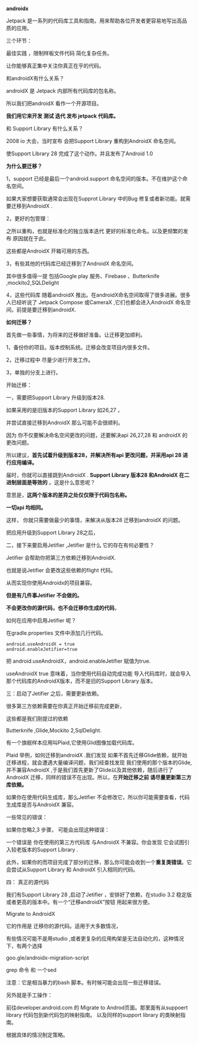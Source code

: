 **androidx**

Jetpack 是一系列的代码库工具和指南。用来帮助各位开发者更容易地写出高品质的应用。

三个环节：

最佳实践 ，限制样板文件代码  简化复杂任务。

让你能够真正集中关注你真正在乎的代码。

和androidX有什么关系？

androidX 是 Jetpack 内部所有代码库的包名称。

所以我们把androidX 看作一个开源项目。

**我们用它来开发 测试 迭代 发布 jetpack 代码库。**

和 Support Library 有什么关系？

2008 io 大会，当时宣布 会把Support Library 重构到AndroidX 命名空间。

使Support Library 28 完成了这个动作。并且发布了Android 1.0 

**为什么要迁移？**

1，support 已经是最后一个android.support 命名空间的版本。不在维护这个命名空间。

如果大家想要获取通常会出现在Supprot Library 中的Bug 修复或者新功能。就需要迁移到AndroidX .

2，更好的包管理：

之所以重构，也就是标准化的独立版本迭代 更好的标准化命名。以及更频繁的发布 原因就在于此。

这些都是AndroidX 开箱可用的东西。

3，有些其他的代码库已经迁移到了AndroidX 命名空间。

其中很多值得一提 包括Google play 服务、Firebase 、Butterknife ,mockito2,SQLDelight

4，这些代码库 随着androidX 推出。在androidX命名空间取得了很多进展。很多人已经听说了 Jetpack Compose 或CameraX ,它们也都会进入AndroidX 命名空间。前提是要迁移到androidX.

**如何迁移？**

首先做一些事情，为将来的迁移做好准备。让迁移更加顺利。

1，备份你的项目。版本控制系统。迁移会改变项目内很多文件。

2，迁移过程中 尽量少进行开发工作。

3，单独的分支上进行。



开始迁移：

一，需要把Support Library 升级到版本28.

如果采用的是旧版本的Support Library 如26,27 ，

并尝试直接迁移到AndroidX 那么可能不会很顺利。

因为 你不仅要解决命名空间更改的问题，还要解决api 26,27,28 和 androidX 的更改问题。

所以建议，**首先试着升级到版本28，并解决所有api 更改问题，并采用api 28 进行应用编译。**

届时，你就可以直接跳到AndroidX . **Support Library  版本28 和AndroidX 在二进制层面是等效的** 。这是什么意思呢？

意思是，**这两个版本的差异之处仅仅限于代码包名称。**

**一切api 均相同。**

这样， 你就只需要做最少的事情，来解决从版本28 迁移到androidX 的问题。

把应用升级到Support Library  28之后，

二，接下来要启用Jetifier ,Jetifier 是什么 它的存在有何必要性？

Jetifier  会帮助你把第三方依赖迁移到AndroidX.

也就是说Jetifier 会更改这些依赖的flight 代码。

从而实现你使用Androidx的项目兼容。

**但是有几件事Jetifier 不会做的。**

**不会更改你的源代码，也不会迁移你生成的代码**，

如何在应用中启用Jetifier 呢？

在gradle.properties 文件中添加几行代码。

```
android.useAndroidX = true
android.enableJetifier=true
```

把 android.useAndroidX，android.enableJetifier 赋值为true.

useAndroidX true 意味着，当你使用代码自动完成功能 导入代码库时，就会导入那个代码库的AndroidX版本，而不是旧的Support Library 版本。

三：启动了Jetifier 之后，需要更新依赖。

很多第三方依赖需要在你真正开始迁移前完成更新，

这些都是我们刚提过的依赖

Butterknife ,Glide,Mockito 2,SqlDelight.

有一个旗舰样本应用叫Plaid,它使用Glid图像加载代码库。

Plaid 举例，如何迁移到androidX .我们发现 如果不首先迁移Glide依赖，就开始迁移进程，就会遭遇大量编译问题，我们经查找发现 我们使用的那个版本的Glide,并不兼容AndroidX ,于是我们首先更新了Glide以及其他依赖，随后进行了AndroidX 迁移，同样的错误不在出现。所以，在**开始迁移之前 请尽量更新第三方库依赖。**

如果你在使用代码生成库，那么Jetifier 不会修改它，所以你可能需要查看，代码生成库是否与AndroidX 兼容。

一些常见的错误：

如果你忽略2,3 步骤， 可能会出现这种错误：

一个错误是 你在使用的第三方代码库 与AndroidX 不兼容。你会发现 它会试图引入较老版本的Support Library .

此外，如果你的而项目完成了部分的迁移，那么你可能会收到一个**重复类错误**。它会尝试从Support Library 和 AndroidX 引入相同的代码。

四： 真正的源代码

我们有Support Library 28 ,启动了Jetifier ，安排好了依赖，在studio 3.2 稳定版 或者更高的版本中。有一个“迁移androidX”按钮 用起来很方便。

Migrate to AndroidX 

它的作用是 迁移你的源代码。适用于大多数情况，

有些情况可能不是用studio ,或者更复杂的应用构架是无法自动化的，这种情况下，有两个选择

goo.gle/androidx-migration-script

grep 命令 和 一个sed 

注意：它是相当暴力的bash 脚本。有时候可能会出现一些迁移错误。

另外就是手工操作：

前往developer.android.com  的 Migrate to Androd页面。那里面有从suppoert library 代码包到新代码包的映射指南。 以及同样的support library 的类映射指南。

根据具体的情况制定策略。

















































































